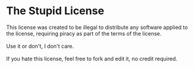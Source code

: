 # The Stupid License
This license was created to be illegal to distribute any software applied to the license, requiring piracy as part of the terms of the license.<br><br>
Use it or don't, I don't care.<br><br>
If you hate this license, feel free to fork and edit it, no credit required.
